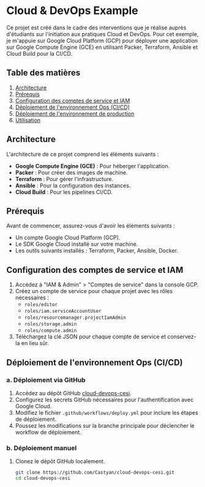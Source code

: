 # Cloud & DevOps Example

Ce projet est créé dans le cadre des interventions que je réalise auprès d'étudiants sur l'initiation aux pratiques Cloud et DevOps. Pour cet exemple, je m'appuie sur Google Cloud Platform (GCP) pour déployer une application sur Google Compute Engine (GCE) en utilisant Packer, Terraform, Ansible et Cloud Build pour la CI/CD.

## Table des matières
1. [Architecture](#architecture)
2. [Prérequis](#prérequis)
3. [Configuration des comptes de service et IAM](#configuration-des-comptes-de-service-et-iam)
4. [Déploiement de l'environnement Ops (CI/CD)](#déploiement-de-lenvironnement-ops-cicd)
5. [Déploiement de l'environnement de production](#déploiement-de-lenvironnement-de-production)
6. [Utilisation](#utilisation)

## Architecture

L'architecture de ce projet comprend les éléments suivants :
- **Google Compute Engine (GCE)** : Pour héberger l'application.
- **Packer** : Pour créer des images de machine.
- **Terraform** : Pour gérer l'infrastructure.
- **Ansible** : Pour la configuration des instances.
- **Cloud Build** : Pour les pipelines CI/CD.

## Prérequis

Avant de commencer, assurez-vous d'avoir les éléments suivants :
- Un compte Google Cloud Platform (GCP).
- Le SDK Google Cloud installé sur votre machine.
- Les outils suivants installés : Terraform, Packer, Ansible, Docker.

## Configuration des comptes de service et IAM

1. Accédez à "IAM & Admin" > "Comptes de service" dans la console GCP.
2. Créez un compte de service pour chaque projet avec les rôles nécessaires :
   - `roles/editor`
   - `roles/iam.serviceAccountUser`
   - `roles/resourcemanager.projectIamAdmin`
   - `roles/storage.admin`
   - `roles/compute.admin`
3. Téléchargez la clé JSON pour chaque compte de service et conservez-la en lieu sûr.

## Déploiement de l'environnement Ops (CI/CD)

### a. Déploiement via GitHub

1. Accédez au dépôt GitHub [cloud-devops-cesi](https://github.com/Castyan/cloud-devops-cesi/tree/master).
2. Configurez les secrets GitHub nécessaires pour l'authentification avec Google Cloud.
3. Modifiez le fichier `.github/workflows/deploy.yml` pour inclure les étapes de déploiement.
4. Poussez les modifications sur la branche principale pour déclencher le workflow de déploiement.

### b. Déploiement manuel

1. Clonez le dépôt GitHub localement.
   ```bash
   git clone https://github.com/Castyan/cloud-devops-cesi.git
   cd cloud-devops-cesi